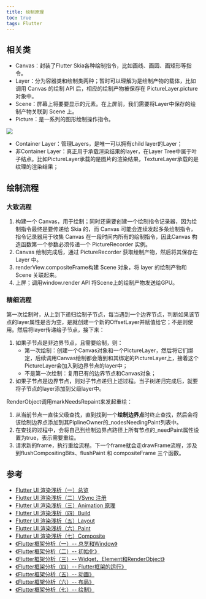 ```yaml
---
title: 绘制原理
toc: true
tags: Flutter
---
```





## 相关类

- Canvas：封装了Flutter Skia各种绘制指令，比如画线、画圆、画矩形等指令。
- Layer：分为容器类和绘制类两种；暂时可以理解为是绘制产物的载体，比如调用 Canvas 的绘制 API 后，相应的绘制产物被保存在 PictureLayer.picture 对象中。
- Scene：屏幕上将要要显示的元素。在上屏前，我们需要将Layer中保存的绘制产物关联到 Scene 上。
- Picture：是一系列的图形绘制操作指令。

![](./layer_1.png)

- Container Layer：管理Layers，是唯一可以拥有child layer的Layer；
- 非Container Layer：真正用于承载渲染结果的layer，在Layer Tree中属于叶子结点。比如PictureLayer承载的是图片的渲染结果，TextureLayer承载的是纹理的渲染结果；


## 绘制流程

### 大致流程

1. 构建一个 Canvas，用于绘制；同时还需要创建一个绘制指令记录器，因为绘制指令最终是要传递给 Skia 的，而 Canvas 可能会连续发起多条绘制指令，指令记录器用于收集 Canvas 在一段时间内所有的绘制指令，因此Canvas 构造函数第一个参数必须传递一个 PictureRecorder 实例。
2. Canvas 绘制完成后，通过 PictureRecorder 获取绘制产物，然后将其保存在 Layer 中。
3. renderView.compositeFrame构建 Scene 对象，将 layer 的绘制产物和 Scene 关联起来。
4. 上屏；调用window.render API 将Scene上的绘制产物发送给GPU。

### 精细流程

第一次绘制时，从上到下递归绘制子节点，每当遇到一个边界节点，判断如果该节点的layer属性是否为空，是就创建一个新的OffsetLayer并赋值给它；不是则使用。然后将layer传递给子节点，接下来：

1. 如果子节点是非边界节点，且需要绘制，则：
    - 第一次绘制：创建一个Canvas对象和一个PictureLayer，然后将它们绑定，后续调用Canvas绘制都会落到和其绑定的PictureLayer上，接着这个PictureLayer会加入到边界节点的layer中；
    - 不是第一次绘制：复用已有的边界节点和Canvas对象；
2. 如果子节点是边界节点，则对子节点递归上述过程。当子树递归完成后，就要将子节点的layer添加到父级layer中。

RenderObject调用markNeedsRepaint来发起重绘：

1. 从当前节点一直往父级查找，直到找到一个**绘制边界点**时终止查找，然后会将该绘制边界点添加到其PiplineOwner的_nodesNeedingPaint列表中。
2. 在查找的过程中，会将自己到绘制边界点路径上所有节点的_needPaint属性设置为true，表示需要重绘。
3. 请求新的frame，执行重绘流程。下一个frame就会走drawFrame流程，涉及到flushCompositingBits、flushPaint 和 compositeFrame 三个函数。

## 参考


- [Flutter UI 渲染浅析（一）总览](http://w4lle.com/2020/11/09/flutter-ui-overview/)
- [Flutter UI 渲染浅析（二）VSync 注册](http://w4lle.com/2020/11/11/flutter-ui-vsync/)
- [Flutter UI 渲染浅析（三）Animation 原理](http://w4lle.com/2020/11/13/flutter-ui-animate/)
- [Flutter UI 渲染浅析（四）Build](http://w4lle.com/2020/11/16/flutter-ui-build/)
- [Flutter UI 渲染浅析（五）Layout](http://w4lle.com/2021/01/15/flutter-ui-layout/)
- [Flutter UI 渲染浅析（六）Paint](http://w4lle.com/2021/02/01/flutter-ui-paint/)
- [Flutter UI 渲染浅析（七）Composite](http://w4lle.com/2021/02/02/flutter-ui-composite/)
- [《Flutter框架分析（一）-- 总览和Window》](https://juejin.cn/post/6844903791427321863)
- [《Flutter框架分析（二）-- 初始化》](https://juejin.cn/post/6844903792006135821)
- [《Flutter框架分析（三）-- Widget，Element和RenderObject》](https://juejin.cn/post/6844903794703073287)
- [《Flutter框架分析（四）-- Flutter框架的运行》](https://juejin.cn/post/6844903797387444232)
- [《Flutter框架分析（五）-- 动画》](https://juejin.cn/post/6844903842371354637)
- [《Flutter框架分析（六）-- 布局》](https://juejin.cn/post/6844903848922841095)
- [《Flutter框架分析（七）-- 绘制》](https://juejin.cn/post/6844903856623599630)




